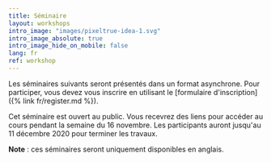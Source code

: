 ```yaml
---
title: Séminaire
layout: workshops
intro_image: "images/pixeltrue-idea-1.svg"
intro_image_absolute: true
intro_image_hide_on_mobile: false
lang: fr
ref: workshop
---
```

Les séminaires suivants seront présentés dans un format asynchrone. Pour participer, vous devez vous inscrire en utilisant le [formulaire d'inscription]({% link fr/register.md %}).

Cet séminaire est ouvert au public. Vous recevrez des liens pour accéder au cours pendant la semaine du 16 novembre. Les participants auront jusqu'au 11 décembre 2020 pour terminer les travaux.

**Note** : ces séminaires seront uniquement disponibles en anglais.  

